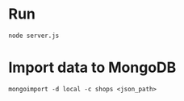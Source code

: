 # Run
```
node server.js
```
# Import data to MongoDB
```
mongoimport -d local -c shops <json_path>
```
